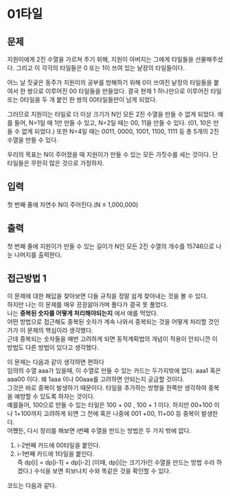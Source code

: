 # 01타일
## 문제
지원이에게 2진 수열을 가르쳐 주기 위해, 지원이 아버지는 그에게 타일들을 선물해주셨다. 그리고 이 각각의 타일들은 0 또는 1이 쓰여 있는 낱장의 타일들이다.

어느 날 짓궂은 동주가 지원이의 공부를 방해하기 위해 0이 쓰여진 낱장의 타일들을 붙여서 한 쌍으로 이루어진 00 타일들을 만들었다. 결국 현재 1 하나만으로 이루어진 타일 또는 0타일을 두 개 붙인 한 쌍의 00타일들만이 남게 되었다.

그러므로 지원이는 타일로 더 이상 크기가 N인 모든 2진 수열을 만들 수 없게 되었다. 예를 들어, N=1일 때 1만 만들 수 있고, N=2일 때는 00, 11을 만들 수 있다. (01, 10은 만들 수 없게 되었다.) 또한 N=4일 때는 0011, 0000, 1001, 1100, 1111 등 총 5개의 2진 수열을 만들 수 있다.

우리의 목표는 N이 주어졌을 때 지원이가 만들 수 있는 모든 가짓수를 세는 것이다. 단 타일들은 무한히 많은 것으로 가정하자.

## 입력
첫 번째 줄에 자연수 N이 주어진다.(N ≤ 1,000,000)

## 출력
첫 번째 줄에 지원이가 만들 수 있는 길이가 N인 모든 2진 수열의 개수를 15746으로 나눈 나머지를 출력한다.

## 접근방법 1
이 문제에 대한 해답을 찾아보면 다들 규칙을 정말 쉽게 찾아내는 것을 볼 수 있다.   
하지만 나는 이 문제를 매우 끙끙앓아가며 풀다가 결국 못 풀었다.   
나는 __중복된 숫자를 어떻게 처리해야되는지__ 에서 애를 먹었다.   
어떤 방법으로 접근해도 중복된 숫자가 계속 나와서 중복되는 것을 어떻게 처리할 것인가가 이 문제의 핵심이라 생각했다.   
근데 중복되는 숫자들을 매번 고려하게 되면 동적계획법의 개념이 적용이 안되니깐 이 방법도 다른 방법이 있다고 생각했다.   

이 문제는 다음과 같이 생각하면 편하다   
임의의 수열 aaa가 있을때, 이 수열로 만들 수 있는 카드는 두가지밖에 없다. aaa1 혹은 aaa00 이다. 왜 1aaa 이나 00aaa를 고려하면 안되는지 궁금할 것이다.   
그것은 바로 중복이 발생하기 때문이다. 타일을 추가하는 방향을 한쪽만 생각하여 중복을 예방할 수 있도록 하자는 것이다.   
예를들어, 100으로 만들 수 있는 타일은 100 + 00 , 100 + 1 이다. 하지만 00+100 이나 1+100까지 고려하게 되면 그 전에 혹은 나중에 001 +00, 11+00 등 중복이 발생한다.   
어쨌든, 다시 정리를 해보면 i번째 수열을 만드는 방법은 두 가지 밖에 없다.   
1. i-2번째 카드에 00타일을 붙인다.   
2. i-1번째 카드에 1타일을 붙인다.   
즉 dp[i] = dp[i-1] + dp[i-2] (이때, dp[i]는 크기가i인 수열을 만드는 방법 수라 하겠다.)
수식을 보면 피보나치 수와 똑같은 것을 확인할 수 있다.   

코드는 다음과 같다.   

```java 

```



